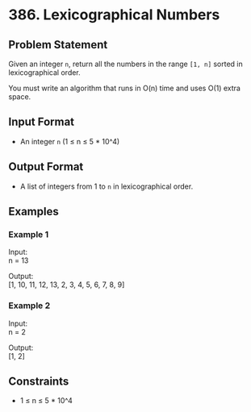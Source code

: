 # 386. Lexicographical Numbers

## Problem Statement

Given an integer `n`, return all the numbers in the range `[1, n]` sorted in lexicographical order.

You must write an algorithm that runs in O(n) time and uses O(1) extra space.

## Input Format

- An integer `n` (1 ≤ n ≤ 5 * 10^4)

## Output Format

- A list of integers from 1 to `n` in lexicographical order.

## Examples

### Example 1

Input:  
n = 13

Output:  
[1, 10, 11, 12, 13, 2, 3, 4, 5, 6, 7, 8, 9]

### Example 2

Input:  
n = 2

Output:  
[1, 2]

## Constraints

- 1 ≤ n ≤ 5 * 10^4
